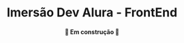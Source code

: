 
<h1 align="center"> Imersão Dev Alura - FrontEnd </h1>
<h4 align="center"> 
	🚧  Em construção  🚧
</h4>
